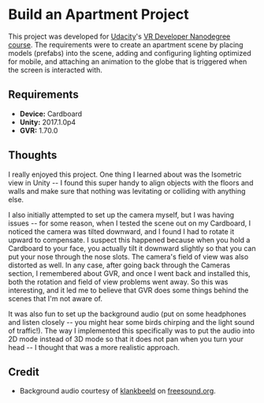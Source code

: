 # Build an Apartment Project

This project was developed for [Udacity][udacity]'s [VR Developer Nanodegree
course][vr-course]. The requirements were to create an apartment scene by
placing models (prefabs) into the scene, adding and configuring lighting
optimized for mobile, and attaching an animation to the globe that is triggered
when the screen is interacted with.

## Requirements

* **Device:** Cardboard
* **Unity:** 2017.1.0p4
* **GVR:** 1.70.0

## Thoughts

I really enjoyed this project. One thing I learned about was the Isometric view
in Unity -- I found this super handy to align objects with the floors and walls
and make sure that nothing was levitating or colliding with anything else.

I also initially attempted to set up the camera myself, but I was having issues --
for some reason, when I tested the scene out on my Cardboard, I noticed the
camera was tilted downward, and I found I had to rotate it upward to compensate.
I suspect this happened because when you hold a Cardboard to your face, you
actually tilt it downward slightly so that you can put your nose through the
nose slots. The camera's field of view was also distorted as well. In any case,
after going back through the Cameras section, I remembered about GVR, and once I
went back and installed this, both the rotation and field of view problems went
away. So this was interesting, and it led me to believe that GVR does some
things behind the scenes that I'm not aware of.

It was also fun to set up the background audio (put on some headphones and
listen closely -- you might hear some birds chirping and the light sound of
traffic!). The way I implemented this specifically was to put the audio into 2D
mode instead of 3D mode so that it does not pan when you turn your head -- I
thought that was a more realistic approach.

## Credit

* Background audio courtesy of [klankbeeld] on [freesound.org].

[udacity]: https://www.udacity.com
[vr-course]: https://www.udacity.com/course/vr-developer-nanodegree--nd017
[klankbeeld]: https://freesound.org/people/klankbeeld/sounds/259315/
[freesound.org]: https://freesound.org
